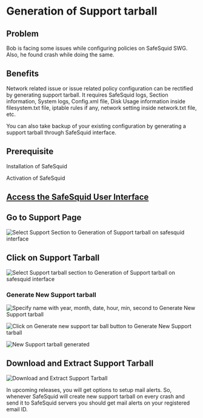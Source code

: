 # Generation of Support tarball

## Problem

Bob is facing some issues while configuring policies on SafeSquid SWG. Also, he found crash while doing the same.

## Benefits

Network related issue or issue related policy configuration can be rectified by generating support tarball. It requires SafeSquid logs, Section information, System logs, Config.xml file, Disk Usage information inside filesystem.txt file, iptable rules if any, network setting inside network.txt file, etc.

You can also take backup of your existing configuration by generating a support tarball through SafeSquid interface.

## Prerequisite

Installation of SafeSquid

Activation of SafeSquid

## [Access the SafeSquid User Interface](https://help.safesquid.com/portal/en/kb/articles/access-the-safesquid-user-interface)

## Go to Support Page

![Select Support Section to Generation of Support tarball on safesquid interface](/img/How_To/Generation_of_Support_tarball/image1.webp)

## Click on Support Tarball

![Select Support tarball section to Generation of Support tarball on safesquid interface](/img/How_To/Generation_of_Support_tarball/image2.webp)

### Generate New Support tarball

![Specify name with year, month, date, hour, min, second to Generate New Support tarball ](/img/How_To/Generation_of_Support_tarball/image3.webp)

![Click on Generate new support tar ball button to Generate New Support tarball ](/img/How_To/Generation_of_Support_tarball/image4.webp)

![New Support tarball generated](/img/How_To/Generation_of_Support_tarball/image5.webp)

## Download and Extract Support Tarball 

![Download and Extract Support Tarball ](/img/How_To/Generation_of_Support_tarball/image6.webp)

In upcoming releases, you will get options to setup mail alerts. So, whenever SafeSquid will create new support tarball on every crash and send it to SafeSquid servers you should get mail alerts on your registered email ID.
